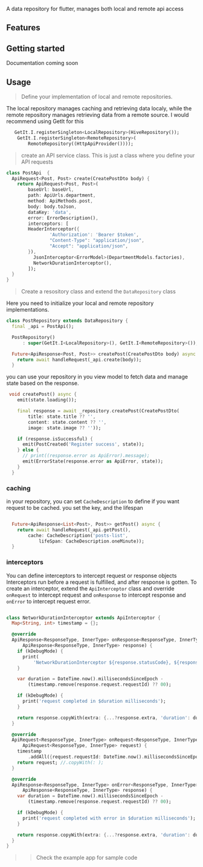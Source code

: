 A data repository for flutter, manages both local and remote api access

## Features

## Getting started

Documentation coming soon

## Usage

> Define your implementation of local and remote repositories.

The local repository manages caching and retrieving data localy, while the remote repository manages retrieving data from a remote source.
I would recommend using GetIt for this

```dart
   GetIt.I.registerSingleton<LocalRepository>(HiveRepository());
    GetIt.I.registerSingleton<RemoteRepository>(
        RemoteRepository((HttpApiProvider())));
```

> create an API service class. This is just a class where you define your API requests

```dart
class PostApi  {
  ApiRequest<Post, Post> create(CreatePostDto body) {
    return ApiRequest<Post, Post>(
        baseUrl: baseUrl,
        path: ApiUrls.department,
        method: ApiMethods.post,
        body: body.toJson,
        dataKey: 'data',
        error: ErrorDescription(),
        interceptors: [
        HeaderInterceptor({
                'Authorization': 'Bearer $token',
                "Content-Type": "application/json",
                "Accept": "application/json",
        }),
          JsonInterceptor<ErrorModel>(DepartmentModels.factories),
          NetworkDurationInterceptor(),
        ]);
  }
}
```

> Create a resository class and extend the `DataRepository` class

Here you need to initialize your local and remote repository implementations.


```dart
class PostRepository extends DataRepository {
  final _api = PostApi();

  PostRepository()
      : super(GetIt.I<LocalRepository>(), GetIt.I<RemoteRepository>());

  Future<ApiResponse<Post, Post>> createPost(CreatePostDto body) async {
    return await handleRequest(_api.create(body));
  }

```

you can use your repository in you view model to fetch data and manage state based on the response.


```dart
 void createPost() async {
    emit(state.loading());

    final response = await _repository.createPost(CreatePostDto(
        title: state.title ?? '',
        content: state.content ?? '',
        image: state.image ?? ''));

    if (response.isSuccessful) {
      emit(PostCreated('Register success', state));
    } else {
      // print((response.error as ApiError).message);
      emit(ErrorState(response.error as ApiError, state));
    }
  }

```
### caching
in your repository, you can set `CacheDescription` to define if you want request to be cached.
you set the key, and the lifespan

```dart

  Future<ApiResponse<List<Post>, Post>> getPost() async {
    return await handleRequest(_api.getPost(),
        cache: CacheDescription('posts-list',
            lifeSpan: CacheDescription.oneMinute));
  }
```


### interceptors
You can define interceptors to intercept request or response objects
Interceptors run before a request is fulfilled, and after response is gotten.
To create an interceptor, extend the `ApiInterceptor` class and override `onRequest` to 
intercept request and `onResponse` to intercept response and `onError` to intercept request error.

```dart

class NetworkDurationInterceptor extends ApiInterceptor {
  Map<String, int> timestamp = {};

  @override
  ApiResponse<ResponseType, InnerType> onResponse<ResponseType, InnerType>(
      ApiResponse<ResponseType, InnerType> response) {
    if (kDebugMode) {
      print(
          'NetworkDurationInterceptor ${response.statusCode}, ${response.request.requestId}, $timestamp ${timestamp[response.request.requestId]}');
    }

    var duration = DateTime.now().millisecondsSinceEpoch -
        (timestamp.remove(response.request.requestId) ?? 00);

    if (kDebugMode) {
      print('request completed in $duration milliseconds');
    }

    return response.copyWith(extra: {...?response.extra, 'duration': duration});
  }

  @override
  ApiRequest<ResponseType, InnerType> onRequest<ResponseType, InnerType>(
      ApiRequest<ResponseType, InnerType> request) {
    timestamp
        .addAll({request.requestId: DateTime.now().millisecondsSinceEpoch});
    return request; //.copyWith(: );
  }

  @override
  ApiResponse<ResponseType, InnerType> onError<ResponseType, InnerType>(
      ApiResponse<ResponseType, InnerType> response) {
    var duration = DateTime.now().millisecondsSinceEpoch -
        (timestamp.remove(response.request.requestId) ?? 00);

    if (kDebugMode) {
      print('request completed with error in $duration milliseconds');
    }

    return response.copyWith(extra: {...?response.extra, 'duration': duration});
  }
}

```
>> Check the example app for sample code